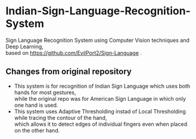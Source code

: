# Indian-Sign-Language-Recognition-System
Sign Language Recognition System using Computer Vision techniques and Deep Learning,  
based on https://github.com/EvilPort2/Sign-Language .

## Changes from original repository
* This system is for recognition of Indian Sign Language which uses both hands for most gestures,  
  while the original repo was for American Sign Language in which only one hand is used.
* This system uses Adaptive Thresholding instad of Local Thresholding while tracing the contour of the hand,  
  which allows it to detect edges of individual fingers even when placed on the other hand.
